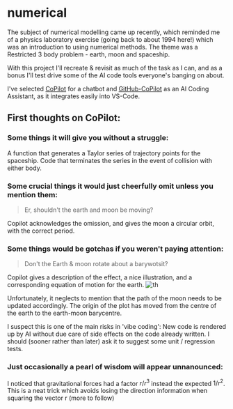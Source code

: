 # numerical
The subject of numerical modelling came up recently, which reminded me of a physics laboratory exercise (going back to about 1994 here!) which was an introduction to using numerical methods. The theme was a Restricted 3 body problem - earth, moon and spaceship.

With this project I'll recreate & revisit as much of the task as I can, and as a bonus I'll test drive some of the AI code tools everyone's banging on about.

I've selected [CoPilot](https://copilot.microsoft.com/) for a chatbot and [GitHub-CoPilot](https://github.com/features/copilot)  as an AI Coding Assistant, as it integrates easily into VS-Code. 

## First thoughts on CoPilot:
### Some things it will give you without a struggle:
A function that generates a Taylor series of trajectory points for the spaceship.
Code that terminates the series in the event of collision with either body.
### Some crucial things it would just cheerfully omit unless you mention them:
>Er, shouldn't the earth and moon be moving?

Copilot acknowledges the omission, and gives the moon a circular orbit, with the correct period. 
### Some things would be gotchas if you weren't paying attention:
>Don't the Earth & moon rotate about a barywotsit?

Copilot gives a description of the effect, a nice illustration, and a corresponding equation of motion for the earth.
![th](https://github.com/user-attachments/assets/1977c507-e3f2-4d1f-b633-350bd924db27)

Unfortunately, it neglects to mention that the path of the moon needs to be updated accordingly. The origin of the plot has moved from the centre of the earth to the earth-moon barycentre.

I suspect this is one of the main risks in 'vibe coding': New code is rendered up by AI without due care of side effects on the code already written. I should (sooner rather than later) ask it to suggest some unit / regression tests.

### Just occasionally a pearl of wisdom will appear unnanounced:
I noticed that gravitational forces had a factor $r/r^3$ instead the expected $1/r^2$.
This is a neat trick which avoids losing the direction information when squaring the vector r (more to follow)
